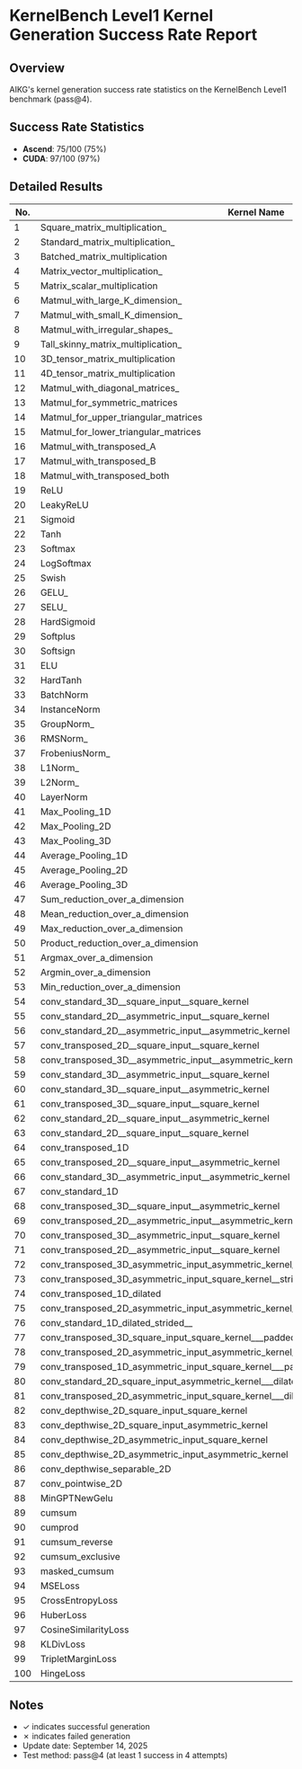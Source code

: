 # KernelBench Level1 Kernel Generation Success Rate Report

## Overview

AIKG's kernel generation success rate statistics on the KernelBench Level1 benchmark (pass@4).

## Success Rate Statistics

- **Ascend**: 75/100 (75%)
- **CUDA**: 97/100 (97%)

## Detailed Results

| No. | Kernel Name | Ascend | CUDA |
|-----|-------------|--------|------|
| 1 | Square_matrix_multiplication_ | ✓ | ✓ |
| 2 | Standard_matrix_multiplication_ | ✓ | ✓ |
| 3 | Batched_matrix_multiplication | ✓ | ✓ |
| 4 | Matrix_vector_multiplication_ | ✓ | ✓ |
| 5 | Matrix_scalar_multiplication | ✓ | ✓ |
| 6 | Matmul_with_large_K_dimension_ | ✓ | ✓ |
| 7 | Matmul_with_small_K_dimension_ | ✓ | ✓ |
| 8 | Matmul_with_irregular_shapes_ | ✗ | ✓ |
| 9 | Tall_skinny_matrix_multiplication_ | ✓ | ✓ |
| 10 | 3D_tensor_matrix_multiplication | ✓ | ✓ |
| 11 | 4D_tensor_matrix_multiplication | ✓ | ✓ |
| 12 | Matmul_with_diagonal_matrices_ | ✓ | ✓ |
| 13 | Matmul_for_symmetric_matrices | ✓ | ✓ |
| 14 | Matmul_for_upper_triangular_matrices | ✓ | ✓ |
| 15 | Matmul_for_lower_triangular_matrices | ✓ | ✓ |
| 16 | Matmul_with_transposed_A | ✓ | ✓ |
| 17 | Matmul_with_transposed_B | ✓ | ✓ |
| 18 | Matmul_with_transposed_both | ✓ | ✓ |
| 19 | ReLU | ✓ | ✓ |
| 20 | LeakyReLU | ✓ | ✓ |
| 21 | Sigmoid | ✓ | ✓ |
| 22 | Tanh | ✓ | ✓ |
| 23 | Softmax | ✓ | ✓ |
| 24 | LogSoftmax | ✓ | ✓ |
| 25 | Swish | ✓ | ✓ |
| 26 | GELU_ | ✓ | ✓ |
| 27 | SELU_ | ✓ | ✓ |
| 28 | HardSigmoid | ✓ | ✓ |
| 29 | Softplus | ✓ | ✓ |
| 30 | Softsign | ✓ | ✓ |
| 31 | ELU | ✓ | ✓ |
| 32 | HardTanh | ✓ | ✓ |
| 33 | BatchNorm | ✓ | ✓ |
| 34 | InstanceNorm | ✓ | ✓ |
| 35 | GroupNorm_ | ✓ | ✓ |
| 36 | RMSNorm_ | ✗ | ✓ |
| 37 | FrobeniusNorm_ | ✓ | ✓ |
| 38 | L1Norm_ | ✓ | ✓ |
| 39 | L2Norm_ | ✓ | ✓ |
| 40 | LayerNorm | ✓ | ✓ |
| 41 | Max_Pooling_1D | ✗ | ✓ |
| 42 | Max_Pooling_2D | ✗ | ✓ |
| 43 | Max_Pooling_3D | ✗ | ✓ |
| 44 | Average_Pooling_1D | ✓ | ✓ |
| 45 | Average_Pooling_2D | ✓ | ✓ |
| 46 | Average_Pooling_3D | ✓ | ✓ |
| 47 | Sum_reduction_over_a_dimension | ✓ | ✓ |
| 48 | Mean_reduction_over_a_dimension | ✓ | ✓ |
| 49 | Max_reduction_over_a_dimension | ✓ | ✓ |
| 50 | Product_reduction_over_a_dimension | ✓ | ✓ |
| 51 | Argmax_over_a_dimension | ✓ | ✓ |
| 52 | Argmin_over_a_dimension | ✓ | ✓ |
| 53 | Min_reduction_over_a_dimension | ✓ | ✓ |
| 54 | conv_standard_3D__square_input__square_kernel | ✓ | ✓ |
| 55 | conv_standard_2D__asymmetric_input__square_kernel | ✓ | ✓ |
| 56 | conv_standard_2D__asymmetric_input__asymmetric_kernel | ✓ | ✓ |
| 57 | conv_transposed_2D__square_input__square_kernel | ✗ | ✓ |
| 58 | conv_transposed_3D__asymmetric_input__asymmetric_kernel | ✓ | ✓ |
| 59 | conv_standard_3D__asymmetric_input__square_kernel | ✗ | ✓ |
| 60 | conv_standard_3D__square_input__asymmetric_kernel | ✗ | ✓ |
| 61 | conv_transposed_3D__square_input__square_kernel | ✗ | ✓ |
| 62 | conv_standard_2D__square_input__asymmetric_kernel | ✓ | ✓ |
| 63 | conv_standard_2D__square_input__square_kernel | ✓ | ✓ |
| 64 | conv_transposed_1D | ✗ | ✓ |
| 65 | conv_transposed_2D__square_input__asymmetric_kernel | ✗ | ✓ |
| 66 | conv_standard_3D__asymmetric_input__asymmetric_kernel | ✗ | ✓ |
| 67 | conv_standard_1D | ✓ | ✓ |
| 68 | conv_transposed_3D__square_input__asymmetric_kernel | ✗ | ✓ |
| 69 | conv_transposed_2D__asymmetric_input__asymmetric_kernel | ✗ | ✓ |
| 70 | conv_transposed_3D__asymmetric_input__square_kernel | ✗ | ✓ |
| 71 | conv_transposed_2D__asymmetric_input__square_kernel | ✗ | ✓ |
| 72 | conv_transposed_3D_asymmetric_input_asymmetric_kernel___strided_padded_grouped_ | ✗ | ✓ |
| 73 | conv_transposed_3D_asymmetric_input_square_kernel__strided_padded__grouped | ✗ | ✗ |
| 74 | conv_transposed_1D_dilated | ✗ | ✓ |
| 75 | conv_transposed_2D_asymmetric_input_asymmetric_kernel_strided__grouped____padded____dilated__ | ✓ | ✓ |
| 76 | conv_standard_1D_dilated_strided__ | ✓ | ✓ |
| 77 | conv_transposed_3D_square_input_square_kernel___padded____dilated____strided__ | ✗ | ✓ |
| 78 | conv_transposed_2D_asymmetric_input_asymmetric_kernel___padded__ | ✗ | ✓ |
| 79 | conv_transposed_1D_asymmetric_input_square_kernel___padded____strided____dilated__ | ✓ | ✓ |
| 80 | conv_standard_2D_square_input_asymmetric_kernel___dilated____padded__ | ✗ | ✓ |
| 81 | conv_transposed_2D_asymmetric_input_square_kernel___dilated____padded____strided__ | ✗ | ✓ |
| 82 | conv_depthwise_2D_square_input_square_kernel | ✓ | ✓ |
| 83 | conv_depthwise_2D_square_input_asymmetric_kernel | ✓ | ✓ |
| 84 | conv_depthwise_2D_asymmetric_input_square_kernel | ✓ | ✓ |
| 85 | conv_depthwise_2D_asymmetric_input_asymmetric_kernel | ✓ | ✓ |
| 86 | conv_depthwise_separable_2D | ✗ | ✓ |
| 87 | conv_pointwise_2D | ✗ | ✓ |
| 88 | MinGPTNewGelu | ✓ | ✗ |
| 89 | cumsum | ✓ | ✓ |
| 90 | cumprod | ✓ | ✓ |
| 91 | cumsum_reverse | ✓ | ✓ |
| 92 | cumsum_exclusive | ✓ | ✗ |
| 93 | masked_cumsum | ✓ | ✓ |
| 94 | MSELoss | ✓ | ✓ |
| 95 | CrossEntropyLoss | ✓ | ✓ |
| 96 | HuberLoss | ✓ | ✓ |
| 97 | CosineSimilarityLoss | ✓ | ✓ |
| 98 | KLDivLoss | ✓ | ✓ |
| 99 | TripletMarginLoss | ✓ | ✓ |
| 100 | HingeLoss | ✓ | ✓ |

## Notes

- ✓ indicates successful generation
- ✗ indicates failed generation
- Update date: September 14, 2025
- Test method: pass@4 (at least 1 success in 4 attempts)
